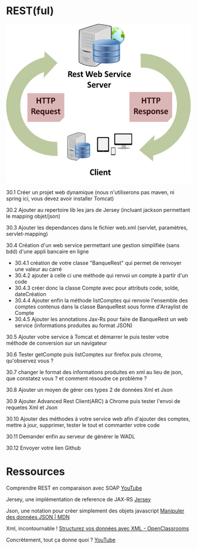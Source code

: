 REST(ful)
===

![center](rest.jpg)

30.1 Créer un projet web dynamique (nous n'utiliserons pas maven, ni spring ici, vous devez avoir installer Tomcat)

30.2 Ajouter au repertoire lib les jars de Jersey (incluant jackson permettant le mapping objet/json)

30.3 Ajouter les dependances dans le fichier web.xml (servlet, paramètres, servlet-mapping)

30.4 Création d'un web service permettant une gestion simplifiée (sans bdd) d'une appli bancaire en ligne
  - 30.4.1 création de votre classe "BanqueRest" qui permet de renvoyer une valeur au carré
  - 30.4.2 ajouter à celle ci une méthode qui renvoi un compte à partir d'un code
  - 30.4.3 créer donc la classe Compte avec pour attributs code, solde, dateCréation
  - 30.4.4 Ajouter enfin la méthode listComptes qui renvoie l'ensemble des comptes contenus dans la classe BanqueRest sous forme d'Arraylist de Compte
  - 30.4.5 Ajouter les annotations Jax-Rs pour faire de BanqueRest un web service (informations produites au format JSON)
  
30.5 Ajouter votre service à Tomcat et démarrer le puis tester votre méthode de conversion sur un navigateur

30.6 Tester getCompte puis listComptes sur firefox puis chrome, qu'observez vous ?

30.7 changer le format des informations produites en xml au lieu de json, que constatez vous ? 
 et comment résoudre ce problème ?
 
30.8 Ajouter un moyen de gérer ces types 2 de données Xml et Json 

30.9 Ajouter Advanced Rest Client(ARC) à Chrome puis tester l'envoi de requetes Xml et Json

30.10 Ajouter des méthodes à votre service web afin d'ajouter des comptes, mettre à jour, supprimer, tester le tout et commanter votre code

30.11 Demander enfin au serveur de générer le WADL

30.12 Envoyer votre lien Github


Ressources
===

Comprendre REST en comparaison avec SOAP
[YouTube](https://www.youtube.com/watch?v=OC-jSy7GLSM)

Jersey, une implémentation de reference de JAX-RS
[Jersey](https://jersey.github.io/)

Json, une notation pour créer simplement des objets javascript
[Manipuler des données JSON \| MDN](https://developer.mozilla.org/fr/docs/Learn/JavaScript/Objects/JSON)

Xml, incontournable !
[Structurez vos données avec XML - OpenClassrooms](https://openclassrooms.com/en/courses/1766341-structurez-vos-donnees-avec-xml)

Concrètement, tout ça donne quoi ?
[YouTube](https://www.youtube.com/watch?v=QYv47lhXP2E)
